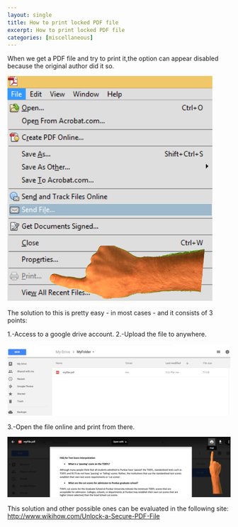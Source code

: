 ```yaml
---
layout: single
title: How to print locked PDF file
excerpt: How to print locked PDF file
categories: [miscellaneous]
---
```


When we get a PDF file and try to print it,the option can appear disabled because the original author did it so. 

<a href="/images/lockedTutorialPDF3.png">
        <img src="/images/lockedTutorialPDF3.png" />
</a>

The solution to this is pretty easy - in most cases - and it  consists of 3 points:

1.-Access to a google drive account.
2.-Upload the file to anywhere.

<a href="/images/lockedPdfTutorial1.png">
        <img src="/images/lockedPdfTutorial1.png" />
</a>

3.-Open the file online and print from there.


<a href="/images/lockedPdfTutorial2.png">
        <img src="/images/lockedPDFTutorial2.png" />
</a>


This solution and other possible ones can be evaluated in the following site: <a href='http://www.wikihow.com/Unlock-a-Secure-PDF-File'>http://www.wikihow.com/Unlock-a-Secure-PDF-File<a>

